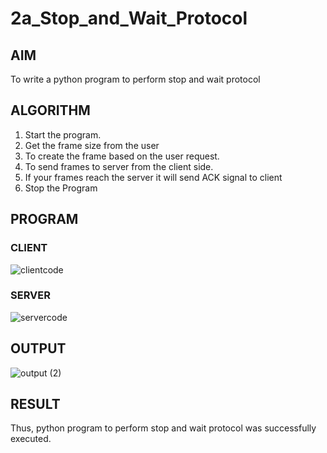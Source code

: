 # 2a_Stop_and_Wait_Protocol
## AIM 
To write a python program to perform stop and wait protocol
## ALGORITHM
1. Start the program.
2. Get the frame size from the user
3. To create the frame based on the user request.
4. To send frames to server from the client side.
5. If your frames reach the server it will send ACK signal to client
6. Stop the Program
## PROGRAM
### CLIENT
![clientcode](https://github.com/NaliniG007/2a_Stop_and_Wait_Protocol/assets/147473132/d5641fb0-7933-4d38-b9c0-0cff45cdecbf)
###  SERVER
![servercode](https://github.com/NaliniG007/2a_Stop_and_Wait_Protocol/assets/147473132/9f2daa7b-fa74-4c0a-8621-a796293de5be)

## OUTPUT
![output (2)](https://github.com/NaliniG007/2a_Stop_and_Wait_Protocol/assets/147473132/b540281f-1fe9-4521-895b-812e8593ea05)

## RESULT
Thus, python program to perform stop and wait protocol was successfully executed.

